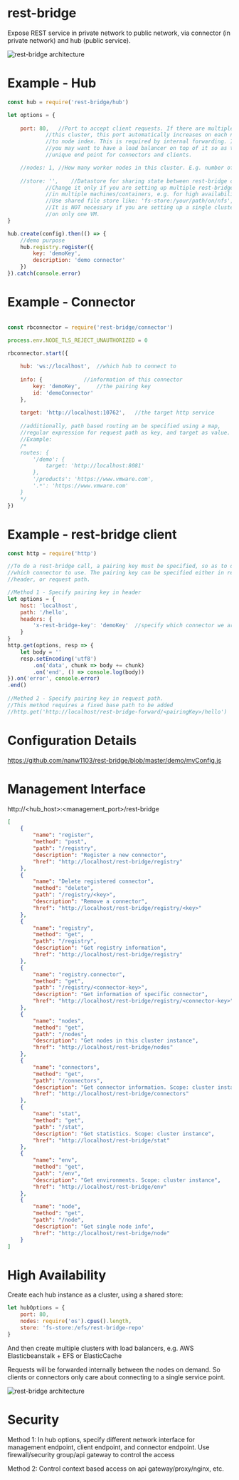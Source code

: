 # rest-bridge
Expose REST service in private network to public network, via connector (in private network) and hub (public service).

![rest-bridge architecture](https://github.com/nanw1103/rest-bridge/blob/master/docs/rest-bridge-overview.png)

# Example - Hub

```javascript
const hub = require('rest-bridge/hub')

let options = {
	
	port: 80,	//Port to accept client requests. If there are multiple worker nodes in
			//this cluster, this port automatically increases on each node according 
			//to node index. This is required by internal forwarding. In real case, 
			//you may want to have a load balancer on top of it so as to provide a 
			//unique end point for connectors and clients.

	//nodes: 1,	//How many worker nodes in this cluster. E.g. number of CPUs.
	
	//store: '',	//Datastore for sharing state between rest-bridge clusters. 
			//Change it only if you are setting up multiple rest-bridge clusters 
			//in multiple machines/containers, e.g. for high availability.
			//Use shared file store like: 'fs-store:/your/path/on/nfs', or create your own store.
			//It is NOT necessary if you are setting up a single cluster with multiple nodes 
			//on only one VM.
}

hub.create(config).then(() => {	
	//demo purpose
	hub.registry.register({
		key: 'demoKey',
		description: 'demo connector'
	})
}).catch(console.error)

```

# Example - Connector

```javascript

const rbconnector = require('rest-bridge/connector')

process.env.NODE_TLS_REJECT_UNAUTHORIZED = 0

rbconnector.start({
	
	hub: 'ws://localhost',	//which hub to connect to
	
	info: {				//information of this connector
		key: 'demoKey',		//the pairing key
		id: 'demoConnector'
	},
	
	target: 'http://localhost:10762',	//the target http service
	
	//additionally, path based routing an be specified using a map,
	//regular expression for request path as key, and target as value.
	//Example:
	/*
	routes: {		
		'/demo': {
			target: 'http://localhost:8081'			
		},
		'/products': 'https://www.vmware.com',
		'.*': 'https://www.vmware.com'
	}
	*/
})

```

# Example - rest-bridge client

```javascript
const http = require('http')

//To do a rest-bridge call, a pairing key must be specified, so as to distinguish 
//which connector to use. The pairing key can be specified either in request 
//header, or request path.

//Method 1 - Specify pairing key in header
let options = {
	host: 'localhost',
	path: '/hello',
	headers: {
		'x-rest-bridge-key': 'demoKey'	//specify which connector we are using
	}
}
http.get(options, resp => {
	let body = ''
	resp.setEncoding('utf8')
		.on('data', chunk => body += chunk)
		.on('end', () => console.log(body))
}).on('error', console.error)
.end()
	
//Method 2 - Specify pairing key in request path.
//This method requires a fixed base path to be added
//http.get('http://localhost/rest-bridge-forward/<pairingKey>/hello')


```

# Configuration Details
https://github.com/nanw1103/rest-bridge/blob/master/demo/myConfig.js

# Management Interface

http://<hub_host>:<management_port>/rest-bridge
```json
[
    {
        "name": "register",
        "method": "post",
        "path": "/registry",
        "description": "Register a new connector",
        "href": "http://localhost/rest-bridge/registry"
    },
    {
        "name": "Delete registered connector",
        "method": "delete",
        "path": "/registry/<key>",
        "description": "Remove a connector",
        "href": "http://localhost/rest-bridge/registry/<key>"
    },
    {
        "name": "registry",
        "method": "get",
        "path": "/registry",
        "description": "Get registry information",
        "href": "http://localhost/rest-bridge/registry"
    },
    {
        "name": "registry.connector",
        "method": "get",
        "path": "/registry/<connector-key>",
        "description": "Get information of specific connector",
        "href": "http://localhost/rest-bridge/registry/<connector-key>"
    },
    {
        "name": "nodes",
        "method": "get",
        "path": "/nodes",
        "description": "Get nodes in this cluster instance",
        "href": "http://localhost/rest-bridge/nodes"
    },
    {
        "name": "connectors",
        "method": "get",
        "path": "/connectors",
        "description": "Get connector information. Scope: cluster instance",
        "href": "http://localhost/rest-bridge/connectors"
    },
    {
        "name": "stat",
        "method": "get",
        "path": "/stat",
        "description": "Get statistics. Scope: cluster instance",
        "href": "http://localhost/rest-bridge/stat"
    },
    {
        "name": "env",
        "method": "get",
        "path": "/env",
        "description": "Get environments. Scope: cluster instance",
        "href": "http://localhost/rest-bridge/env"
    },
    {
        "name": "node",
        "method": "get",
        "path": "/node",
        "description": "Get single node info",
        "href": "http://localhost/rest-bridge/node"
    }
]
```

# High Availability
Create each hub instance as a cluster, using a shared store:

```javascript
let hubOptions = {
	port: 80,
	nodes: require('os').cpus().length,
	store: 'fs-store:/efs/rest-bridge-repo'
}
```

And then create multiple clusters with load balancers, e.g. AWS Elasticbeanstalk + EFS or ElasticCache
 
Requests will be forwarded internally between the nodes on demand. So clients or connectors only care about connecting to a single service point.

![rest-bridge architecture](https://github.com/nanw1103/rest-bridge/blob/master/docs/rest-bridge-HA.png)

# Security
Method 1: In hub options, specify different network interface for management endpoint, client endpoint, and connector endpoint. Use firewall/security group/api gateway to control the access

Method 2: Control context based access on api gateway/proxy/nginx, etc.


